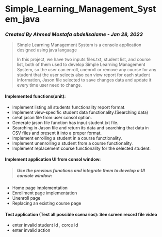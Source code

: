 # Simple_Learning_Management_System_java

### *Created By Ahmed Mostafa abdellsalame - Jan 28, 2023*

> Simple Learning Management System is a console application designed using java language
>
>In this project, we have two inputs files.txt, student list, and course list, both of them used to develop Simple Learning Management System, so the user can enroll, unenroll or remove any course for any student that the user selects also can view report for each student information, Jason file selected to save changes data and update it every time user need to change.
 

#### Implemented functions(unit):
  - Implement listing all students functionality report format.
  - Implement view-specific student data functionality.(Searching data)
  - creat jason file from user consol option.
  - Generate jason file function has input student.txt file.
  - Searching in Jason file and return its data and searching that data in CSV files and present it into a proper format.
  - Implement enrolling a student in a course functionality.
  - Implement unenrolling a student from a course functionality.
  - Implement replacement course functionality for the selected student.

#### Implement  application UI from consol window:
> ##### Use the previous functions and integrate them to develop a UI console window:

  - Home page implementation
  - Enrollment page implementation
  - Unenroll page
  - Replacing an existing course page
  
#### Test  application (Test all possible scenarios): See screen record file video
  -  enter  invalid student Id , corce Id 
  -  enter  invalid action 

